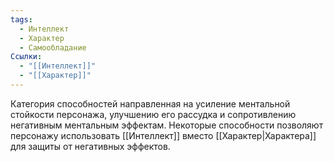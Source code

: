 ```yaml
---
tags:
  - Интеллект
  - Характер
  - Самообладание
Ссылки:
  - "[[Интеллект]]"
  - "[[Характер]]"
---
```

Категория способностей направленная на усиление ментальной стойкости персонажа, улучшению его рассудка и сопротивлению негативным ментальным эффектам. Некоторые способности позволяют персонажу использовать [[Интеллект]] вместо [[Характер|Характера]] для защиты от негативных эффектов. 